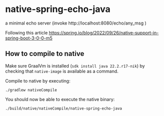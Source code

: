 # native-spring-echo-java

a minimal echo server (invoke http://localhost:8080/echo/any_msg )

Following this article https://spring.io/blog/2022/09/26/native-support-in-spring-boot-3-0-0-m5

## How to compile to native

Make sure GraalVm is installed (`sdk install java 22.2.r17-nik`) by checking that `native-image` is available as a command.

Compile to native by executing:
```
./gradlew nativeCompile
```

You should now be able to execute the native binary:
```
./build/native/nativeCompile/native-spring-echo-java
```

